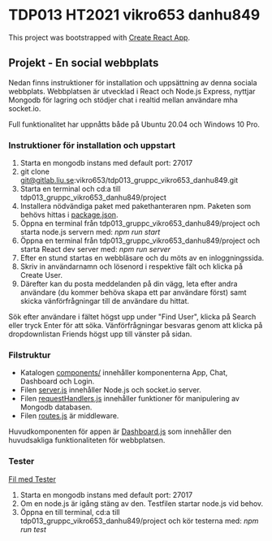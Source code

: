 # TDP013 HT2021 vikro653 danhu849

This project was bootstrapped with [Create React App](https://github.com/facebook/create-react-app).

## Projekt - En social webbplats

Nedan finns instruktioner för installation och uppsättning av denna sociala webbplats. Webbplatsen är utvecklad i React och Node.js Express, nyttjar Mongodb för lagring och stödjer chat i realtid mellan användare mha socket.io.

Full funktionalitet har uppnåtts både på Ubuntu 20.04 och Windows 10 Pro.

### Instruktioner för installation och uppstart
1. Starta en mongodb instans med default port: 27017
2. git clone git@gitlab.liu.se:vikro653/tdp013_gruppc_vikro653_danhu849.git
3. Starta en terminal och cd:a till tdp013_gruppc_vikro653_danhu849/project
4. Installera nödvändiga paket med pakethanteraren npm. Paketen som behövs hittas i [package.json](./package.json).
5. Öppna en terminal från tdp013_gruppc_vikro653_danhu849/project och starta node.js servern med: _npm run start_
6. Öppna en terminal från tdp013_gruppc_vikro653_danhu849/project och starta React dev server med: _npm run server_
7. Efter en stund startas en webbläsare och du möts av en inloggningssida.
8. Skriv in användarnamn och lösenord i respektive fält och klicka på Create User.
9. Därefter kan du posta meddelanden på din vägg, leta efter andra användare (du kommer behöva skapa ett par användare först) samt skicka vänförfrågningar till de användare du hittat. 

Sök efter användare i fältet högst upp under "Find User", klicka på Search eller tryck Enter för att söka. Vänförfrågningar besvaras genom att klicka på dropdownlistan Friends högst upp till vänster på sidan.

### Filstruktur
* Katalogen [components/](./src/components/) innehåller komponenterna App, Chat, Dashboard och Login.
* Filen [server.js](./src/server.js) innehåller Node.js och socket.io server.
* Filen [requestHandlers.js](./requestHandlers.js) innehåller funktioner för manipulering av Mongodb databasen.
* Filen [routes.js](./routes.js) är middleware.

Huvudkomponenten för appen är [Dashboard.js](./src/components/Dashboard.js) som innehåller den huvudsakliga funktionaliteten för webbplatsen.

### Tester
[Fil med Tester](./test/test.js)

1. Starta en mongodb instans med default port: 27017
2. Om en node.js är igång stäng av den. Testfilen startar node.js vid behov.
3. Öppna en till terminal, cd:a till tdp013_gruppc_vikro653_danhu849/project och kör testerna med: _npm run test_

 
